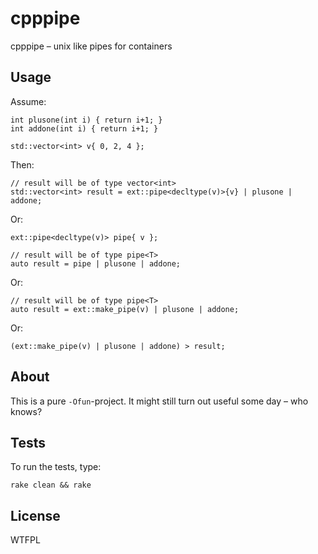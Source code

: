 cpppipe
=======

cpppipe – unix like pipes for containers

Usage
-----

Assume:

```
int plusone(int i) { return i+1; }
int addone(int i) { return i+1; }

std::vector<int> v{ 0, 2, 4 };
```

Then:

```
// result will be of type vector<int>
std::vector<int> result = ext::pipe<decltype(v)>{v} | plusone | addone;
```

Or:

```
ext::pipe<decltype(v)> pipe{ v };

// result will be of type pipe<T>
auto result = pipe | plusone | addone;
```

Or:

```
// result will be of type pipe<T>
auto result = ext::make_pipe(v) | plusone | addone;
```

Or:

```
(ext::make_pipe(v) | plusone | addone) > result;
```

About
-----

This is a pure `-Ofun`-project. It might still turn out useful some day – who knows?

Tests
-----

To run the tests, type:
```
rake clean && rake
```

License
-------

WTFPL